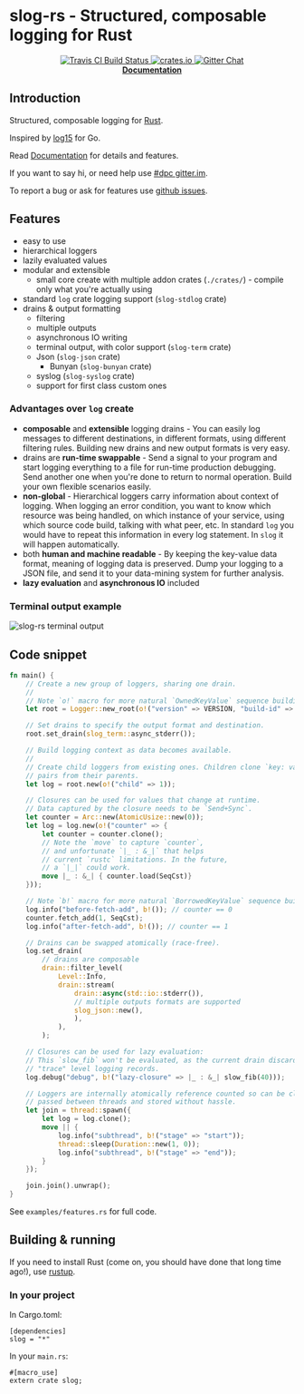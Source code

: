 # slog-rs - Structured, composable logging for Rust

<p align="center">
  <a href="https://travis-ci.org/dpc/slog-rs">
      <img src="https://img.shields.io/travis/dpc/slog-rs/master.svg?style=flat-square" alt="Travis CI Build Status">
  </a>
  <a href="https://crates.io/crates/slog">
      <img src="http://meritbadge.herokuapp.com/slog?style=flat-square" alt="crates.io">
  </a>
  <a href="https://gitter.im/dpc/dpc">
      <img src="https://img.shields.io/badge/GITTER-join%20chat-green.svg?style=flat-square" alt="Gitter Chat">
  </a>
  <br>
  <strong><a href="//dpc.github.io/slog-rs/">Documentation</a></strong>
</p>

## Introduction

Structured, composable logging for [Rust][rust].

Inspired by [log15] for Go.

Read [Documentation](//dpc.github.io/slog-rs/) for details and features.

If you want to say hi, or need help use [#dpc gitter.im][dpc gitter].

To report a bug or ask for features use [github issues][issues].

[rust]: http://rust-lang.org
[dpc gitter]: https://gitter.im/dpc/dpc
[issues]: //github.com/dpc/slog-rs/issues
[log15]: //github.com/inconshreveable/log15

## Features

* easy to use
* hierarchical loggers
* lazily evaluated values
* modular and extensible
	* small core create with multiple addon crates (`./crates/`) - compile only
	what you're actually using
* standard `log` crate logging support (`slog-stdlog` crate)
* drains & output formatting
	* filtering
	* multiple outputs
	* asynchronous IO writing
	* terminal output, with color support (`slog-term` crate)
	* Json (`slog-json` crate)
		* Bunyan (`slog-bunyan` crate)
	* syslog (`slog-syslog` crate)
	* support for first class custom ones

### Advantages over `log` create

* **composable** and **extensible** logging drains - You can easily log messages
  to different destinations, in different formats, using different filtering
  rules. Building new drains and new output formats is very easy.
* drains are **run-time swappable** - Send a signal to your program and start
  logging everything to a file for run-time production debugging. Send another
  one when you're done to return to normal operation. Build your own flexible
  scenarios easily.
* **non-global** - Hierarchical loggers carry information about context of
  logging. When logging an error condition, you want to know which resource was
  being handled, on which instance of your service, using which source code
  build, talking with what peer, etc. In standard `log` you would have to repeat
  this information in every log statement. In `slog` it will happen
  automatically.
* both **human and machine readable** - By keeping the key-value data format,
  meaning of logging data is preserved. Dump your logging to a JSON file, and
  send it to your data-mining system for further analysis.
* **lazy evaluation** and **asynchronous IO** included

### Terminal output example

![slog-rs terminal output](http://i.imgur.com/IUe80gU.png)

## Code snippet

``` rust
fn main() {
    // Create a new group of loggers, sharing one drain.
    //
    // Note `o!` macro for more natural `OwnedKeyValue` sequence building.
    let root = Logger::new_root(o!("version" => VERSION, "build-id" => "8dfljdf"));

    // Set drains to specify the output format and destination.
    root.set_drain(slog_term::async_stderr());

    // Build logging context as data becomes available.
    //
    // Create child loggers from existing ones. Children clone `key: value`
    // pairs from their parents.
    let log = root.new(o!("child" => 1));

    // Closures can be used for values that change at runtime.
    // Data captured by the closure needs to be `Send+Sync`.
    let counter = Arc::new(AtomicUsize::new(0));
    let log = log.new(o!("counter" => {
        let counter = counter.clone();
        // Note the `move` to capture `counter`,
        // and unfortunate `|_ : &_|` that helps
        // current `rustc` limitations. In the future,
        // a `|_|` could work.
        move |_ : &_| { counter.load(SeqCst)}
    }));

    // Note `b!` macro for more natural `BorrowedKeyValue` sequence building.
    log.info("before-fetch-add", b!()); // counter == 0
    counter.fetch_add(1, SeqCst);
    log.info("after-fetch-add", b!()); // counter == 1

    // Drains can be swapped atomically (race-free).
    log.set_drain(
        // drains are composable
        drain::filter_level(
            Level::Info,
            drain::stream(
                drain::async(std::io::stderr()),
                // multiple outputs formats are supported
                slog_json::new(),
                ),
            ),
        );

    // Closures can be used for lazy evaluation:
    // This `slow_fib` won't be evaluated, as the current drain discards
    // "trace" level logging records.
    log.debug("debug", b!("lazy-closure" => |_ : &_| slow_fib(40)));

    // Loggers are internally atomically reference counted so can be cloned,
    // passed between threads and stored without hassle.
    let join = thread::spawn({
        let log = log.clone();
        move || {
            log.info("subthread", b!("stage" => "start"));
            thread::sleep(Duration::new(1, 0));
            log.info("subthread", b!("stage" => "end"));
        }
    });

    join.join().unwrap();
}
```

See `examples/features.rs` for full code.


## Building & running

If you need to install Rust (come on, you should have done that long time ago!), use [rustup][rustup].

[rustup]: https://www.rustup.rs

### In your project

In Cargo.toml:

```
[dependencies]
slog = "*"
```

In your `main.rs`:

```
#[macro_use]
extern crate slog;
```
